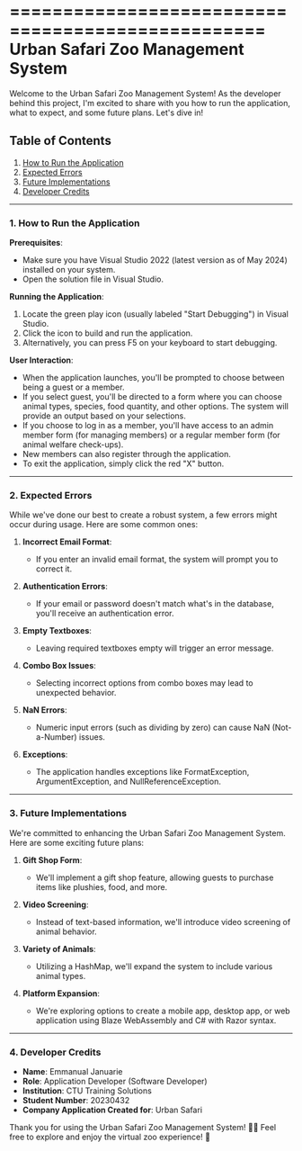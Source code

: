 ==================================================
           Urban Safari Zoo Management System
==================================================

Welcome to the Urban Safari Zoo Management System! As the developer behind this project, I'm excited to share with you how to run the application, what to expect, and some future plans. Let's dive in!

## Table of Contents
1. [How to Run the Application](#1-how-to-run-the-application)
2. [Expected Errors](#2-expected-errors)
3. [Future Implementations](#3-future-implementations)
4. [Developer Credits](#4-developer-credits)

---

### 1. How to Run the Application

**Prerequisites**:
- Make sure you have Visual Studio 2022 (latest version as of May 2024) installed on your system.
- Open the solution file in Visual Studio.

**Running the Application**:
1. Locate the green play icon (usually labeled "Start Debugging") in Visual Studio.
2. Click the icon to build and run the application.
3. Alternatively, you can press F5 on your keyboard to start debugging.

**User  Interaction**:
- When the application launches, you'll be prompted to choose between being a guest or a member.
- If you select guest, you'll be directed to a form where you can choose animal types, species, food quantity, and other options. The system will provide an output based on your selections.
- If you choose to log in as a member, you'll have access to an admin member form (for managing members) or a regular member form (for animal welfare check-ups).
- New members can also register through the application.
- To exit the application, simply click the red "X" button.

---

### 2. Expected Errors

While we've done our best to create a robust system, a few errors might occur during usage. Here are some common ones:

1. **Incorrect Email Format**:
   - If you enter an invalid email format, the system will prompt you to correct it.

2. **Authentication Errors**:
   - If your email or password doesn't match what's in the database, you'll receive an authentication error.

3. **Empty Textboxes**:
   - Leaving required textboxes empty will trigger an error message.

4. **Combo Box Issues**:
   - Selecting incorrect options from combo boxes may lead to unexpected behavior.

5. **NaN Errors**:
   - Numeric input errors (such as dividing by zero) can cause NaN (Not-a-Number) issues.

6. **Exceptions**:
   - The application handles exceptions like FormatException, ArgumentException, and NullReferenceException.

---

### 3. Future Implementations

We're committed to enhancing the Urban Safari Zoo Management System. Here are some exciting future plans:

1. **Gift Shop Form**:
   - We'll implement a gift shop feature, allowing guests to purchase items like plushies, food, and more.

2. **Video Screening**:
   - Instead of text-based information, we'll introduce video screening of animal behavior.

3. **Variety of Animals**:
   - Utilizing a HashMap, we'll expand the system to include various animal types.

4. **Platform Expansion**:
   - We're exploring options to create a mobile app, desktop app, or web application using Blaze WebAssembly and C# with Razor syntax.

---

### 4. Developer Credits

- **Name**: Emmanual Januarie
- **Role**: Application Developer (Software Developer)
- **Institution**: CTU Training Solutions
- **Student Number**: 20230432
- **Company Application Created for**: Urban Safari

Thank you for using the Urban Safari Zoo Management System! 🦁🌿 Feel free to explore and enjoy the virtual zoo experience! 🐾
